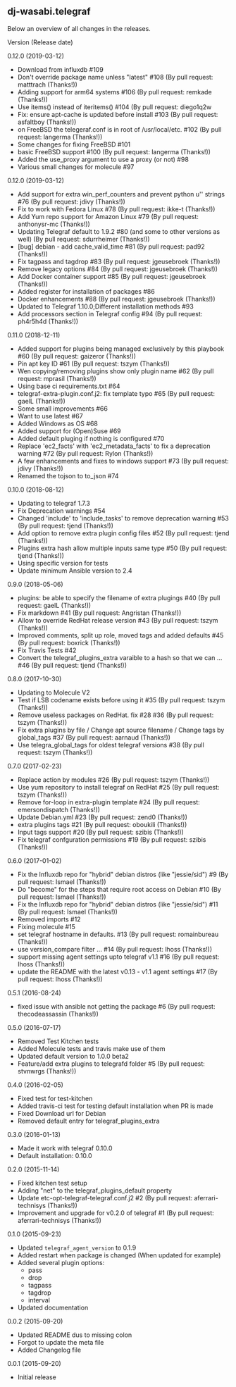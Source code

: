 dj-wasabi.telegraf
------------------

Below an overview of all changes in the releases.

Version (Release date)

0.12.0 (2019-03-12)

  * Download from influxdb #109
  * Don't override package name unless "latest" #108 (By pull request: matttrach (Thanks!))
  * Adding support for arm64 systems #106 (By pull request: remkade (Thanks!))
  * Use items() instead of iteritems() #104 (By pull request: diego1q2w
  * Fix: ensure apt-cache is updated before install #103 (By pull request: asfaltboy (Thanks!))
  * on FreeBSD the telegeraf.conf is in root of /usr/local/etc. #102 (By pull request: langerma (Thanks!))
  * Some changes for fixing FreeBSD #101
  * basic FreeBSD support #100 (By pull request: langerma (Thanks!))
  * Added the use_proxy argument to use a proxy (or not) #98
  * Various small changes for molecule #97

0.12.0 (2019-03-12)

  * Add support for extra win_perf_counters and prevent python u'' strings #76 (By pull request: jdivy (Thanks!))
  * Fix to work with Fedora Linux #78 (By pull request: ikke-t (Thanks!))
  * Add Yum repo support for Amazon Linux #79 (By pull request: anthonysr-mc (Thanks!))
  * Updating Telegraf default to 1.9.2 #80 (and some to other versions as well) (By pull request: sdurrheimer (Thanks!))
  * [bug] debian - add cache_valid_time #81 (By pull request: pad92 (Thanks!))
  * Fix tagpass and tagdrop #83 (By pull request: jgeusebroek (Thanks!))
  * Remove legacy options #84 (By pull request: jgeusebroek (Thanks!))
  * Add Docker container support #85 (By pull request: jgeusebroek (Thanks!))
  * Added register for installation of packages #86
  * Docker enhancements #88 (By pull request: jgeusebroek (Thanks!))
  * Updated to Telegraf 1.10.0;Different installation methods #93
  * Add processors section in Telegraf config #94 (By pull request: ph4r5h4d (Thanks!))

0.11.0 (2018-12-11)

  * Added support for plugins being managed exclusively by this playbook #60 (By pull request: gaizeror (Thanks!))
  * Pin apt key ID #61 (By pull request: tszym (Thanks!))
  * Wen copying/removing plugins show only plugin name #62 (By pull request: mprasil (Thanks!))
  * Using base ci requirements.txt #64
  * telegraf-extra-plugin.conf.j2: fix template typo #65 (By pull request: gaelL (Thanks!))
  * Some small improvements #66
  * Want to use latest #67
  * Added Windows as OS #68
  * Added support for (Open)Suse #69
  * Added default pluging if nothing is configured #70
  * Replace 'ec2_facts' with 'ec2_metadata_facts' to fix a deprecation warning #72 (By pull request: Rylon (Thanks!))
  * A few enhancements and fixes to windows support #73 (By pull request: jdivy (Thanks!))
  * Renamed the tojson to to_json #74

0.10.0 (2018-08-12)

  * Updating to telegraf 1.7.3
  * Fix Deprecation warnings #54
  * Changed 'include' to 'include_tasks' to remove deprecation warning #53 (By pull request: tjend (Thanks!))
  * Add option to remove extra plugin config files #52 (By pull request: tjend (Thanks!))
  * Plugins extra hash allow multiple inputs same type #50 (By pull request: tjend (Thanks!))
  * Using specific version for tests
  * Update minimum Ansible version to 2.4

0.9.0 (2018-05-06)

  * plugins: be able to specify the filename of extra plugings #40 (By pull request: gaelL (Thanks!))
  * Fix markdown #41 (By pull request: Angristan (Thanks!))
  * Allow to override RedHat release version #43 (By pull request: tszym (Thanks!))
  * Improved comments, split up role, moved tags and added defaults #45 (By pull request: boxrick (Thanks!))
  * Fix Travis Tests #42
  * Convert the telegraf_plugins_extra varaible to a hash so that we can … #46 (By pull request: tjend (Thanks!))

0.8.0 (2017-10-30)

  * Updating to Molecule V2
  * Test if LSB codename exists before using it #35 (By pull request: tszym (Thanks!))
  * Remove useless packages on RedHat. fix #28 #36 (By pull request: tszym (Thanks!))
  * Fix extra plugins by file / Change apt source filename / Change tags by global_tags #37 (By pull request: aarnaud (Thanks!))
  * Use telegra_global_tags for oldest telegraf versions #38 (By pull request: tszym (Thanks!))

0.7.0 (2017-02-23)

  * Replace action by modules #26 (By pull request: tszym (Thanks!))
  * Use yum repository to install telegraf on RedHat #25 (By pull request: tszym (Thanks!))
  * Remove for-loop in extra-plugin template #24 (By pull request: emersondispatch (Thanks!))
  * Update Debian.yml #23 (By pull request: zend0 (Thanks!))
  * extra plugins tags #21 (By pull request: oboukili (Thanks!))
  * Input tags support #20 (By pull request: szibis (Thanks!))
  * Fix telegraf confguration permissions #19 (By pull request: szibis (Thanks!))

0.6.0 (2017-01-02)

  * Fix the Influxdb repo for "hybrid" debian distros (like "jessie/sid") #9 (By pull request: Ismael (Thanks!))
  * Do "become" for the steps that require root access on Debian #10 (By pull request: Ismael (Thanks!))
  * Fix the Influxdb repo for "hybrid" debian distros (like "jessie/sid") #11 (By pull request: Ismael (Thanks!))
  * Removed imports #12
  * Fixing molecule #15
  * set telegraf hostname in defaults. #13 (By pull request: romainbureau (Thanks!))
  * use version_compare filter … #14 (By pull request: lhoss (Thanks!))
  * support missing agent settings upto telegraf v1.1 #16 (By pull request: lhoss (Thanks!))
  * update the README with the latest v0.13 - v1.1 agent settings #17 (By pull request: lhoss (Thanks!))

0.5.1 (2016-08-24)

  * fixed issue with ansible not getting the package #6 (By pull request: thecodeassassin (Thanks!))

0.5.0 (2016-07-17)

  * Removed Test Kitchen tests
  * Added Molecule tests and travis make use of them
  * Updated default version to 1.0.0 beta2
  * Feature/add extra plugins to telegrafd folder #5 (By pull request: stvnwrgs (Thanks!))

0.4.0 (2016-02-05)

  * Fixed test for test-kitchen
  * Added travis-ci test for testing default installation when PR is made
  * Fixed Download url for Debian
  * Removed default entry for telegraf_plugins_extra

0.3.0 (2016-01-13)

  * Made it work with telegraf 0.10.0
  * Default installation: 0.10.0

0.2.0 (2015-11-14)

  * Fixed kitchen test setup
  * Adding "net" to the telegraf_plugins_default property
  * Update etc-opt-telegraf-telegraf.conf.j2 #2 (By pull request: aferrari-technisys (Thanks!))
  * Improvement and upgrade for v0.2.0 of telegraf #1 (By pull request: aferrari-technisys (Thanks!))

0.1.0 (2015-09-23)

  * Updated `telegraf_agent_version` to 0.1.9
  * Added restart when package is changed (When updated for example)
  * Added several plugin options:
    * pass
    * drop
    * tagpass
    * tagdrop
    * interval
  * Updated documentation


0.0.2 (2015-09-20)

  * Updated README dus to missing colon
  * Forgot to update the meta file
  * Added Changelog file

0.0.1 (2015-09-20)

  * Initial release
